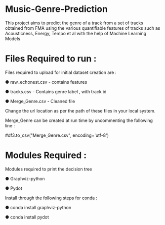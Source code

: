 # Music-Genre-Prediction
This project aims to predict the genre of a track from a set of tracks obtained from FMA using the various quantifiable features of tracks such as Acousticness, Energy, Tempo et al with the help of Machine Learning Models

# Files Required to run :
Files required to upload for initial dataset creation are :

● raw_echonest.csv - contains features

● tracks.csv - Contains genre label , with track id

● Merge_Genre.csv - Cleaned file

Change the url location as per the path of these files in your local system.

Merge_Genre can be created at run time by uncommenting the following line :

#df3.to_csv("Merge_Genre.csv", encoding='utf-8')

# Modules Required :
Modules required to print the decision tree

● Graphviz-python

● Pydot

Install through the following steps for conda :

● conda install graphviz-python

● conda install pydot


